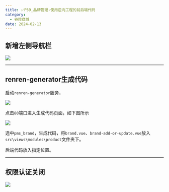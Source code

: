 ```yaml
---
title: ✅P59_品牌管理-使用逆向工程的前后端代码
category:
  - 谷粒商城
date: 2024-02-13
---
```


<!-- more -->

## 新增左侧导航栏

![](https://cfmall-hello.oss-cn-beijing.aliyuncs.com/img/202311202311091951109.png#id=mzdVt&originHeight=903&originWidth=1920&originalType=binary&ratio=1&rotation=0&showTitle=false&status=done&style=none&title=)

---

## renren-generator生成代码

启动`renren-generator`服务，

![](https://cfmall-hello.oss-cn-beijing.aliyuncs.com/img/202311202311091954883.png#id=GxxSl&originHeight=486&originWidth=412&originalType=binary&ratio=1&rotation=0&showTitle=false&status=done&style=none&title=)

点击`80`端口进入生成代码页面，如下图所示

![](https://cfmall-hello.oss-cn-beijing.aliyuncs.com/img/202311202311091955464.png#id=Wcy69&originHeight=621&originWidth=1860&originalType=binary&ratio=1&rotation=0&showTitle=false&status=done&style=none&title=)

选中`pms_brand`，生成代码，将`brand.vue`、`brand-add-or-update.vue`放入`src\views\modules\product`文件夹下。

后端代码放入指定位置。

---

## 权限认证关闭

![](https://cfmall-hello.oss-cn-beijing.aliyuncs.com/img/202311202311092005100.png#id=ESm4p&originHeight=333&originWidth=1525&originalType=binary&ratio=1&rotation=0&showTitle=false&status=done&style=none&title=)
